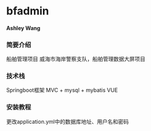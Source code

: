 # bfadmin

#### Ashley Wang

### 简要介绍
船舶管理项目
威海市海岸警察支队，船舶管理数据大屏项目

### 技术栈
Springboot框架
MVC + mysql + mybatis
VUE

### 安装教程
更改application.yml中的数据库地址、用户名和密码



